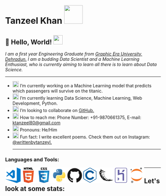 # Tanzeel Khan <img src="https://media1.giphy.com/media/jOmQmJkjcvB3Bc8CRb/200.webp?cid=ecf05e47yf1a97vfwa7whfkzwdhpvmvv9vtctib5d363cvyu&rid=200.webp&ct=g" height="60px" width="60px">
## 👋 Hello, World! <img src="https://media3.giphy.com/media/llCMePepHIqmv1ZYoN/200w.webp?cid=ecf05e47otrz7t971uykbwze1bdnk15t4k9joko17pxdi5z3&rid=200w.webp&ct=g" height="30px" width="30px">
<i>I am a first year Engineering Graduate from <a href="https://www.geu.ac.in/" target="_blank">Graphic Era University, Dehradun.</a> I am a budding Data Scientist and a Machine Learning Enthusiast, who is currently aiming to learn all there is to learn about Data Science.</i>
<hr>

- <img src="https://media3.giphy.com/media/TamGVAGxDTYDNt3dpn/200w.webp?cid=ecf05e47v786gywr713evjw2e0g6m1pc7mrzrjscnjk0gt8u&rid=200w.webp&ct=g" height="20vw" width="20vw"> I’m currently working on a Machine Learning model that predicts which passengers will survive on the titanic.
- <img src="https://media1.giphy.com/media/4FQMuOKR6zQRO/giphy.webp?cid=ecf05e47ca2px6l7utfudos1ot8n85c4734nnxv97yytv78i&rid=giphy.webp&ct=g" height="20vw" width="20vw"> I’m currently learning Data Science, Machine Learning, Web Development, Python.
- <img src="https://media2.giphy.com/media/du3J3cXyzhj75IOgvA/200.webp?cid=ecf05e477th2v6yii6g6y4llcetz24q8nmnoup03fs5kzo0v&rid=200.webp&ct=g" height="20vw" width="20vw"> I’m looking to collaborate on <a href="https://github.com/tanzeyl" target="_blank">GitHub.</a> 
- <img src="https://media2.giphy.com/media/j5Q5fFH4zGJ9TkNnrw/200w.webp?cid=ecf05e47y231z4bzrm9l0eut1o7d0z9t9dbypfgj2bmf419m&rid=200w.webp&ct=g" height="20vw" width="20vw"> How to reach me: Phone Number: +91-9870661375, E-mail: ktanzeel80@gmail.com
- <img src="https://media4.giphy.com/media/fnSUqVP4VBp5nreSul/200w.webp?cid=ecf05e47luuw7ma928fwfeif9s6989wr336iynpvkwpulsdb&rid=200w.webp&ct=g" height="20vw" width="20vw"> Pronouns: He/Him
- <img src="https://media0.giphy.com/media/kHsNGykRSXwhPw4Q7M/200w.webp?cid=ecf05e47f64y32wr2p2v8n13fqxj183gv527jcebusrh518k&rid=200w.webp&ct=g" height="20vw" width="20vw"> Fun fact: I write excellent poems. Check them out on Instagram: <a href="https://www.instagram.com/writtenbytanzeyl/" target="_blank">@writtenbytanzeyl.</a><hr>
### Languages and Tools:
<img align="left" alt="Visual Studio Code" width="50px" src="https://raw.githubusercontent.com/github/explore/80688e429a7d4ef2fca1e82350fe8e3517d3494d/topics/visual-studio-code/visual-studio-code.png" />
<img align="left" alt="HTML5" width="50px" src="https://raw.githubusercontent.com/github/explore/80688e429a7d4ef2fca1e82350fe8e3517d3494d/topics/html/html.png" />
<img align="left" alt="CSS3" width="50px" src="https://raw.githubusercontent.com/github/explore/80688e429a7d4ef2fca1e82350fe8e3517d3494d/topics/css/css.png" />
<img align="left" alt="Python" width="50px" src="https://github.com/devicons/devicon/blob/master/icons/python/python-original.svg" />
<img align="left" alt="GitHub" width="50px" src="https://github.com/devicons/devicon/blob/master/icons/github/github-original.svg" />
<img align="left" alt="C Programming Language" width="50px" src="https://github.com/devicons/devicon/blob/master/icons/c/c-line.svg" />
<img align="left" alt="Flask" width="50px" src="https://github.com/devicons/devicon/blob/master/icons/flask/flask-original.svg" />
<img align="left" alt="Heroku" width="50px" src="https://github.com/devicons/devicon/blob/master/icons/heroku/heroku-original.svg" />
<img align="left" alt="Jupyter Notebooks" width="50px" src="https://github.com/devicons/devicon/blob/master/icons/jupyter/jupyter-original.svg" /><hr>


## Let's look at some stats:
